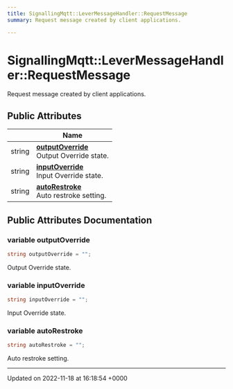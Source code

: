 ```yaml
---
title: SignallingMqtt::LeverMessageHandler::RequestMessage
summary: Request message created by client applications. 

---
```


# SignallingMqtt::LeverMessageHandler::RequestMessage



Request message created by client applications. 

## Public Attributes

|                | Name           |
| -------------- | -------------- |
| string | **[outputOverride](/SignallingSystem-doc/mainsystem/Classes/classSignallingMqtt_1_1LeverMessageHandler_1_1RequestMessage/#variable-outputoverride)** <br>Output Override state.  |
| string | **[inputOverride](/SignallingSystem-doc/mainsystem/Classes/classSignallingMqtt_1_1LeverMessageHandler_1_1RequestMessage/#variable-inputoverride)** <br>Input Override state.  |
| string | **[autoRestroke](/SignallingSystem-doc/mainsystem/Classes/classSignallingMqtt_1_1LeverMessageHandler_1_1RequestMessage/#variable-autorestroke)** <br>Auto restroke setting.  |

## Public Attributes Documentation

### variable outputOverride

```csharp
string outputOverride = "";
```

Output Override state. 

### variable inputOverride

```csharp
string inputOverride = "";
```

Input Override state. 

### variable autoRestroke

```csharp
string autoRestroke = "";
```

Auto restroke setting. 

-------------------------------

Updated on 2022-11-18 at 16:18:54 +0000